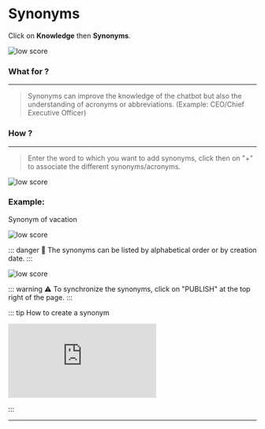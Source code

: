 # Synonyms

Click on **Knowledge** then **Synonyms**.

<div class="image_center">
  <img :src="$withBase('/assets/img/virtual-agent-studio/knowledge/synonyms1.png')" alt="low score">
</div>




### What for ?
---
>Synonyms can improve the knowledge of the chatbot but also the understanding of
acronyms or abbreviations. (Example: CEO/Chief Executive Officer)


### How ?
---
>Enter the word to which you want to add synonyms, click then on "+" to associate
the different synonyms/acronyms.

<div class="image_center">
  <img :src="$withBase('/assets/img/virtual-agent-studio/knowledge/synonyms2.png')" alt="low score">
</div>



### Example:

Synonym of vacation

<div class="image_center">
  <img :src="$withBase('/assets/img/virtual-agent-studio/knowledge/synonyms3.png')" alt="low score">
</div>


::: danger 🔴
The synonyms can be listed by alphabetical order or by creation date.
:::

<div class="image_center">
  <img :src="$withBase('/assets/img/virtual-agent-studio/knowledge/synonyms4.png')" alt="low score">
</div>


::: warning ⚠️
To synchronize the synonyms, click on "PUBLISH" at the top right of the page.
:::

::: tip How to create a synonym
<br style="margin: .5rem 0;" >

<iframe class="video_embed" src="https://www.youtube.com/embed/05TwZrXej6k?list=PLRFG2FXmQTR_EV3iWJ9HL2Go95WhNq9Qb" frameborder="0" allow="accelerometer; autoplay; encrypted-media; gyroscope; picture-in-picture" allowfullscreen></iframe>
<br style="margin: .5rem 0;" >

:::


---


